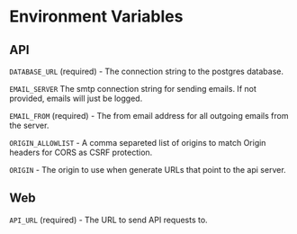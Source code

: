 # Environment Variables

## API

`DATABASE_URL` (required) - The connection string to the postgres database.

`EMAIL_SERVER` The smtp connection string for sending emails. If not provided, emails will just be logged.

`EMAIL_FROM` (required) - The from email address for all outgoing emails from the server.

`ORIGIN_ALLOWLIST` - A comma separeted list of origins to match Origin headers for CORS as CSRF protection.

`ORIGIN` - The origin to use when generate URLs that point to the api server.

## Web

`API_URL` (required) - The URL to send API requests to.

